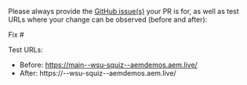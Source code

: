 Please always provide the [GitHub issue(s)](../issues) your PR is for, as well as test URLs where your change can be observed (before and after):

Fix #<gh-issue-id>

Test URLs:
- Before: https://main--wsu-squiz--aemdemos.aem.live/
- After: https://<branch>--wsu-squiz--aemdemos.aem.live/

